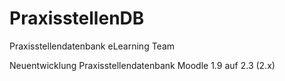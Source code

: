 PraxisstellenDB
===============

Praxisstellendatenbank eLearning Team

Neuentwicklung Praxisstellendatenbank Moodle 1.9 auf 2.3 (2.x)
